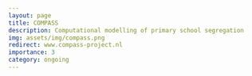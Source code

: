 ```yaml
---
layout: page
title: COMPASS
description: Computational modelling of primary school segregation
img: assets/img/compass.png
redirect: www.compass-project.nl
importance: 3
category: ongoing
---
```

